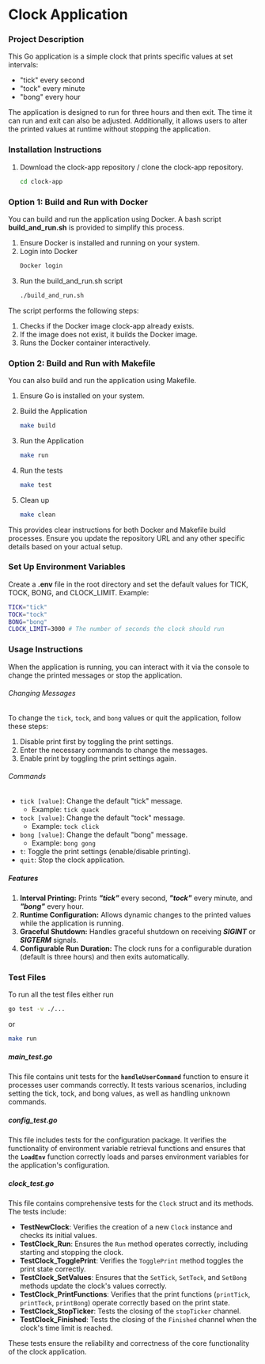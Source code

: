 # Clock Application

### Project Description
This Go application is a simple clock that prints specific values at set intervals:
- "tick" every second
- "tock" every minute
- "bong" every hour

The application is designed to run for three hours and then exit. The time it can run and exit can also be adjusted. Additionally, it allows users to alter the printed values at runtime without stopping the application.

### Installation Instructions

1. Download the clock-app repository / clone the clock-app repository.
    ```bash
    cd clock-app
    ```

### Option 1: Build and Run with Docker
You can build and run the application using Docker. A bash script **build_and_run.sh** is provided to simplify this process.

1. Ensure Docker is installed and running on your system. 
2. Login into Docker
    ```bash
    Docker login
    ```
3. Run the build_and_run.sh script
    ```bash
    ./build_and_run.sh
    ```
    
The script performs the following steps:

1. Checks if the Docker image clock-app already exists.
2.  If the image does not exist, it builds the Docker image.
3.  Runs the Docker container interactively.
    
### Option 2: Build and Run with Makefile
You can also build and run the application using Makefile.

1. Ensure Go is installed on your system.
2. Build the Application
    ```bash
    make build
    ```
3. Run the Application
   ```bash
   make run
   ```
4. Run the tests
    ```bash
    make test
    ```

5. Clean up
    ```bash
    make clean
    ```
This provides clear instructions for both Docker and Makefile build processes. Ensure you update the repository URL and any other specific details based on your actual setup.

### Set Up Environment Variables

Create a **.env** file in the root directory and set the default values for TICK, TOCK, BONG, and CLOCK_LIMIT. Example:

```bash
TICK="tick"
TOCK="tock"
BONG="bong"
CLOCK_LIMIT=3000 # The number of seconds the clock should run
```

### Usage Instructions

When the application is running, you can interact with it via the console to change the printed messages or stop the application.

###### Changing Messages

To change the `tick`, `tock`, and `bong` values or quit the application, follow these steps:

1. Disable print first by toggling the print settings.
2. Enter the necessary commands to change the messages.
3. Enable print by toggling the print settings again.

###### Commands
- `tick [value]`: Change the default "tick" message.
  - Example: `tick quack`
- `tock [value]`: Change the default "tock" message.
  - Example: `tock click`
- `bong [value]`: Change the default "bong" message.
  - Example: `bong gong`
- `t`: Toggle the print settings (enable/disable printing).
- `quit`: Stop the clock application.

##### Features
1. **Interval Printing:** Prints ***"tick"*** every second, ***"tock"*** every minute, and ***"bong"*** every hour.
2. **Runtime Configuration:** Allows dynamic changes to the printed values while the application is running.
3. **Graceful Shutdown:** Handles graceful shutdown on receiving ***SIGINT*** or ***SIGTERM*** signals.
4. **Configurable Run Duration:** The clock runs for a configurable duration (default is three hours) and then exits automatically.


### Test Files

To run all the test files either run 

```bash
go test -v ./...
```

or

```bash
make run
```

##### main_test.go

This file contains unit tests for the **`handleUserCommand`** function to ensure it processes user commands correctly. It tests various scenarios, including setting the tick, tock, and bong values, as well as handling unknown commands.

##### config_test.go

This file includes tests for the configuration package. It verifies the functionality of environment variable retrieval functions and ensures that the **`LoadEnv`** function correctly loads and parses environment variables for the application's configuration.

##### clock_test.go

This file contains comprehensive tests for the `Clock` struct and its methods. The tests include:
- **TestNewClock**: Verifies the creation of a new `Clock` instance and checks its initial values.
- **TestClock_Run**: Ensures the `Run` method operates correctly, including starting and stopping the clock.
- **TestClock_TogglePrint**: Verifies the `TogglePrint` method toggles the print state correctly.
- **TestClock_SetValues**: Ensures that the `SetTick`, `SetTock`, and `SetBong` methods update the clock's values correctly.
- **TestClock_PrintFunctions**: Verifies that the print functions (`printTick`, `printTock`, `printBong`) operate correctly based on the print state.
- **TestClock_StopTicker**: Tests the closing of the `stopTicker` channel.
- **TestClock_Finished**: Tests the closing of the `Finished` channel when the clock's time limit is reached.

These tests ensure the reliability and correctness of the core functionality of the clock application.








